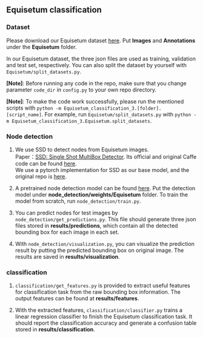 ## Equisetum classification

### Dataset
Please download our Equisetum dataset [here](). Put **Images** and **Annotations** under the **Equisetum** folder.

In our Equisetum dataset, the three json files are used as training, validation and test set, respectively. You can also split the dataset by yourself with `Equisetum/split_datasets.py`.

**[Note]**: Before running any code in the repo, make sure that you change parameter `code_dir` in `config.py` to your own repo directory. 
 
**[Note]**: To make the code work successfully, please run the mentioned scripts with `python -m Equisetum_classification_3.[folder].[script_name]`. For example, run `Equisetum/split_datasets.py` with `python -m Equisetum_classification_3.Equisetum.split_datasets`.

### Node detection
1. We use SSD to detect nodes from Equisetum images.  
Paper：[SSD: Single Shot MultiBox Detector](https://arxiv.org/pdf/1512.02325.pdf). Its official and original Caffe code can be found [here](https://github.com/weiliu89/caffe/tree/ssd).   
We use a pytorch implementation for SSD as our base model, and the original repo is [here](https://github.com/amdegroot/ssd.pytorch).

2. A pretrained node detection model can be found [here](). Put the detection model under **node_detection/weights/Equisetum** folder. To train the model from scratch, run `node_detection/train.py`.

3. You can predict nodes for test images by `node_detection/get_predictions.py`. This file should generate three json files stored in **results/predictions**, which contain all the detected bounding box for each image in each set. 

4. With `node_detection/visualization.py`, you can visualize the prediction result by putting the predicted bounding box on original image. The results are saved in **results/visualization**.

### classification
1. `classification/get_features.py` is provided to extract useful features for classification task from the raw bounding box information. The output features can be found at **results/features**.

2. With the extracted features, `classification/classifier.py` trains a linear regression classifier to finish the Equisetum classification task. It should report the classification accuracy and generate a confusion table stored in **results/classification**.



